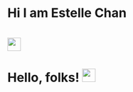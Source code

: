 # Hi I am Estelle Chan
# <img src="https://raw.githubusercontent.com/<OWNER>/<OWNER>/master/<GIF_NAME>.gif" width="30px">
# Hello, folks! <img src="https://raw.githubusercontent.com/MartinHeinz/MartinHeinz/master/wave.gif" width="30px">
